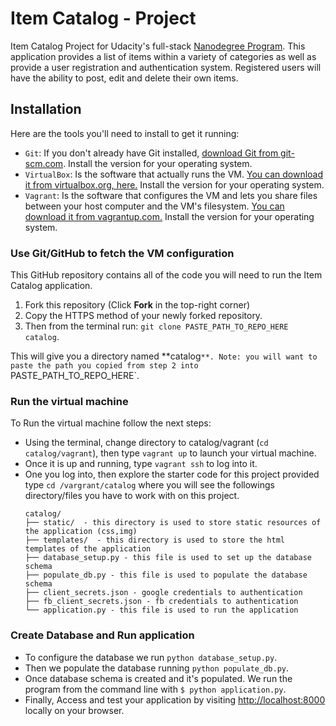 # Item Catalog - Project

Item Catalog Project for Udacity's full-stack [Nanodegree Program]. This application provides a list of items within a variety of categories as well as provide a user registration and authentication system. Registered users will have the ability to post, edit and delete their own items.

## Installation

Here are the tools you'll need to install to get it running:
* `Git`: If you don't already have Git installed, [download Git from git-scm.com]. Install the version for your operating system.
* `VirtualBox`: Is the software that actually runs the VM. [You can download it from virtualbox.org, here.] Install the version for your operating system.
* `Vagrant`: Is the software that configures the VM and lets you share files between your host computer and the VM's filesystem.  [You can download it from vagrantup.com.] Install the version for your operating system.


### Use Git/GitHub to fetch the VM configuration
This GitHub repository contains all of the code you will need to run the Item Catalog application.

1. Fork this repository (Click **Fork** in the top-right corner)
2. Copy the HTTPS method of your newly forked repository.
3. Then from the terminal run: `git clone PASTE_PATH_TO_REPO_HERE catalog`.

This will give you a directory named **catalog`**. Note: you will want to paste the path you copied from step 2 into `PASTE_PATH_TO_REPO_HERE`.

### Run the virtual machine
To Run the virtual machine follow the next steps:
* Using the terminal, change directory to catalog/vagrant (`cd catalog/vagrant`), then type `vagrant up` to launch your virtual machine.
* Once it is up and running, type `vagrant ssh` to log into it.
* One you log into, then explore the starter code for this project provided type `cd /vargrant/catalog` where you will see the followings directory/files you have to work with on this project.
  ```
  catalog/
  ├── static/  - this directory is used to store static resources of the application (css,img)
  ├── templates/  - this directory is used to store the html templates of the application
  ├── database_setup.py - this file is used to set up the database schema
  ├── populate_db.py - this file is used to populate the database schema
  ├── client_secrets.json - google credentials to authentication
  ├── fb_client_secrets.json - fb credentials to authentication
  └── application.py - this file is used to run the application

  ```
### Create Database and Run application

* To configure the database we run `python database_setup.py`.
* Then we populate the database running `python populate_db.py`.
* Once database schema is created and it's populated. We run the program from the command line with `$ python application.py`.
* Finally, Access and test your application by visiting [http://localhost:8000] locally on your browser.

[Nanodegree Program]: <https://www.udacity.com/nanodegree>
[download Git from git-scm.com]: <https://git-scm.com/downloads>
[You can download it from virtualbox.org, here.]: <https://www.virtualbox.org/wiki/Downloads>
[You can download it from vagrantup.com.]: <https://www.vagrantup.com/downloads.html>
[Python website]: <https://www.python.org/download/releases/2.7/>
[http://localhost:8000]: <http://localhost:8000>